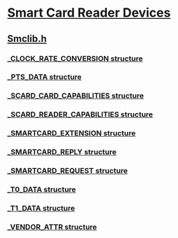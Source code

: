 # [Smart Card Reader Devices](../_smartcrd/index.md)
## [Smclib.h](index.md)
### [_CLOCK_RATE_CONVERSION structure](../smclib/ns-smclib-_clock_rate_conversion.md)
### [_PTS_DATA structure](../smclib/ns-smclib-_pts_data.md)
### [_SCARD_CARD_CAPABILITIES structure](../smclib/ns-smclib-_scard_card_capabilities.md)
### [_SCARD_READER_CAPABILITIES structure](../smclib/ns-smclib-_scard_reader_capabilities.md)
### [_SMARTCARD_EXTENSION structure](../smclib/ns-smclib-_smartcard_extension.md)
### [_SMARTCARD_REPLY structure](../smclib/ns-smclib-_smartcard_reply.md)
### [_SMARTCARD_REQUEST structure](../smclib/ns-smclib-_smartcard_request.md)
### [_T0_DATA structure](../smclib/ns-smclib-_t0_data.md)
### [_T1_DATA structure](../smclib/ns-smclib-_t1_data.md)
### [_VENDOR_ATTR structure](../smclib/ns-smclib-_vendor_attr.md)
